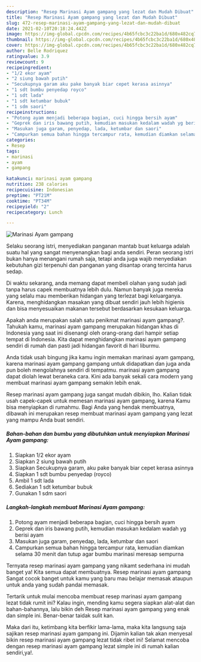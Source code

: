 ```yaml
---
description: "Resep Marinasi Ayam gampang yang lezat dan Mudah Dibuat"
title: "Resep Marinasi Ayam gampang yang lezat dan Mudah Dibuat"
slug: 472-resep-marinasi-ayam-gampang-yang-lezat-dan-mudah-dibuat
date: 2021-02-10T20:18:24.442Z
image: https://img-global.cpcdn.com/recipes/4b65fcbc3c22ba1d/680x482cq70/marinasi-ayam-gampang-foto-resep-utama.jpg
thumbnail: https://img-global.cpcdn.com/recipes/4b65fcbc3c22ba1d/680x482cq70/marinasi-ayam-gampang-foto-resep-utama.jpg
cover: https://img-global.cpcdn.com/recipes/4b65fcbc3c22ba1d/680x482cq70/marinasi-ayam-gampang-foto-resep-utama.jpg
author: Belle Rodriquez
ratingvalue: 3.9
reviewcount: 9
recipeingredient:
- "1/2 ekor ayam"
- "2 siung bawah putih"
- "Secukupnya garam aku pake banyak biar cepet kerasa asinnya"
- "1 sdt bumbu penyedap royco"
- "1 sdt lada"
- "1 sdt ketumbar bubuk"
- "1 sdm saori"
recipeinstructions:
- "Potong ayam menjadi beberapa bagian, cuci hingga bersih ayam"
- "Geprek dan iris bawang putih, kemudian masukan kedalam wadah yg berisi ayam"
- "Masukan juga garam, penyedap, lada, ketumbar dan saori"
- "Campurkan semua bahan hingga tercampur rata, kemudian diamkan selama 30 menit dan tutup agar bumbu marinasi meresap sempurna"
categories:
- Resep
tags:
- marinasi
- ayam
- gampang

katakunci: marinasi ayam gampang 
nutrition: 238 calories
recipecuisine: Indonesian
preptime: "PT21M"
cooktime: "PT34M"
recipeyield: "2"
recipecategory: Lunch

---
```



![Marinasi Ayam gampang](https://img-global.cpcdn.com/recipes/4b65fcbc3c22ba1d/680x482cq70/marinasi-ayam-gampang-foto-resep-utama.jpg)

Selaku seorang istri, menyediakan panganan mantab buat keluarga adalah suatu hal yang sangat menyenangkan bagi anda sendiri. Peran seorang istri bukan hanya menangani rumah saja, tetapi anda juga wajib menyediakan kebutuhan gizi terpenuhi dan panganan yang disantap orang tercinta harus sedap.

Di waktu  sekarang, anda memang dapat membeli olahan yang sudah jadi tanpa harus capek membuatnya lebih dulu. Namun banyak juga mereka yang selalu mau memberikan hidangan yang terlezat bagi keluarganya. Karena, menghidangkan masakan yang dibuat sendiri jauh lebih higienis dan bisa menyesuaikan makanan tersebut berdasarkan kesukaan keluarga. 



Apakah anda merupakan salah satu penikmat marinasi ayam gampang?. Tahukah kamu, marinasi ayam gampang merupakan hidangan khas di Indonesia yang saat ini disenangi oleh orang-orang dari hampir setiap tempat di Indonesia. Kita dapat menghidangkan marinasi ayam gampang sendiri di rumah dan pasti jadi hidangan favorit di hari liburmu.

Anda tidak usah bingung jika kamu ingin memakan marinasi ayam gampang, karena marinasi ayam gampang gampang untuk didapatkan dan juga anda pun boleh mengolahnya sendiri di tempatmu. marinasi ayam gampang dapat diolah lewat beraneka cara. Kini ada banyak sekali cara modern yang membuat marinasi ayam gampang semakin lebih enak.

Resep marinasi ayam gampang juga sangat mudah dibikin, lho. Kalian tidak usah capek-capek untuk memesan marinasi ayam gampang, karena Kamu bisa menyiapkan di rumahmu. Bagi Anda yang hendak membuatnya, dibawah ini merupakan resep membuat marinasi ayam gampang yang lezat yang mampu Anda buat sendiri.

<!--inarticleads1-->

##### Bahan-bahan dan bumbu yang dibutuhkan untuk menyiapkan Marinasi Ayam gampang:

1. Siapkan 1/2 ekor ayam
1. Siapkan 2 siung bawah putih
1. Siapkan Secukupnya garam, aku pake banyak biar cepet kerasa asinnya
1. Siapkan 1 sdt bumbu penyedap (royco)
1. Ambil 1 sdt lada
1. Sediakan 1 sdt ketumbar bubuk
1. Gunakan 1 sdm saori




<!--inarticleads2-->

##### Langkah-langkah membuat Marinasi Ayam gampang:

1. Potong ayam menjadi beberapa bagian, cuci hingga bersih ayam
1. Geprek dan iris bawang putih, kemudian masukan kedalam wadah yg berisi ayam
1. Masukan juga garam, penyedap, lada, ketumbar dan saori
1. Campurkan semua bahan hingga tercampur rata, kemudian diamkan selama 30 menit dan tutup agar bumbu marinasi meresap sempurna




Ternyata resep marinasi ayam gampang yang nikamt sederhana ini mudah banget ya! Kita semua dapat membuatnya. Resep marinasi ayam gampang Sangat cocok banget untuk kamu yang baru mau belajar memasak ataupun untuk anda yang sudah pandai memasak.

Tertarik untuk mulai mencoba membuat resep marinasi ayam gampang lezat tidak rumit ini? Kalau ingin, mending kamu segera siapkan alat-alat dan bahan-bahannya, lalu bikin deh Resep marinasi ayam gampang yang enak dan simple ini. Benar-benar taidak sulit kan. 

Maka dari itu, ketimbang kita berfikir lama-lama, maka kita langsung saja sajikan resep marinasi ayam gampang ini. Dijamin kalian tak akan menyesal bikin resep marinasi ayam gampang lezat tidak ribet ini! Selamat mencoba dengan resep marinasi ayam gampang lezat simple ini di rumah kalian sendiri,ya!.

